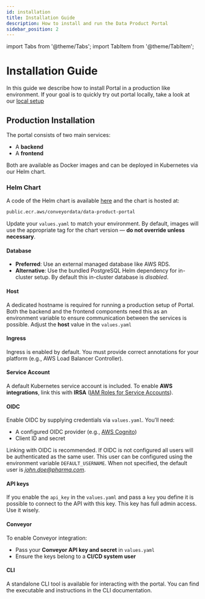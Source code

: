 ```yaml
---
id: installation
title: Installation Guide
description: How to install and run the Data Product Portal
sidebar_position: 2
---
```


import Tabs from '@theme/Tabs';
import TabItem from '@theme/TabItem';

# Installation Guide

In this guide we describe how to install Portal in a production like environment.
If your goal is to quickly try out portal locally, take a look at our [local setup](../getting-started/installation.md)

## Production Installation

The portal consists of two main services:
- A **backend**
- A **frontend**

Both are available as Docker images and can be deployed in Kubernetes via our Helm chart.

### Helm Chart

A code of the Helm chart is available [here](https://github.com/conveyordata/data-product-portal/tree/main/helm) and the chart is hosted at:

```bash
public.ecr.aws/conveyordata/data-product-portal
```

Update your `values.yaml` to match your environment. By default, images will use the appropriate tag for the chart version — **do not override unless necessary**.

#### Database

- **Preferred**: Use an external managed database like AWS RDS.
- **Alternative**: Use the bundled PostgreSQL Helm dependency for in-cluster setup. By default this in-cluster database is *disabled*.

#### Host

A dedicated hostname is required for running a production setup of Portal.
Both the backend and the frontend components need this as an environment variable to ensure communication between the services is possible.
Adjust the **host** value in the `values.yaml`

#### Ingress

Ingress is enabled by default. You must provide correct annotations for your platform (e.g., AWS Load Balancer Controller).

#### Service Account

A default Kubernetes service account is included.
To enable **AWS integrations**, link this with **IRSA** ([IAM Roles for Service Accounts](https://docs.aws.amazon.com/eks/latest/userguide/iam-roles-for-service-accounts.html)).

#### OIDC

Enable OIDC by supplying credentials via `values.yaml`. You’ll need:
- A configured OIDC provider (e.g., [AWS Cognito](https://aws.amazon.com/cognito/))
- Client ID and secret

Linking with OIDC is recommended. If OIDC is not configured all users will be authenticated as the same user.
This user can be configured using the environment variable `DEFAULT_USERNAME`.
When not specified, the default user is *john.doe@pharma.com*.

#### API keys
If you enable the `api_key` in the `values.yaml` and pass a `key` you define it is possible to connect to the API with this key. This key has full admin access. Use it wisely.

#### Conveyor

To enable Conveyor integration:
- Pass your **Conveyor API key and secret** in `values.yaml`
- Ensure the keys belong to a **CI/CD system user**

#### CLI

A standalone CLI tool is available for interacting with the portal. You can find the executable and instructions in the CLI documentation.
